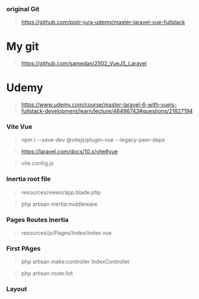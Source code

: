 ### original Git

> https://github.com/piotr-jura-udemy/master-laravel-vue-fullstack

# My git

> https://github.com/samedan/2502_VueJS_Laravel

# Udemy

> https://www.udemy.com/course/master-laravel-6-with-vuejs-fullstack-development/learn/lecture/46496743#questions/21827194

### Vite Vue

> npm i --save-dev @vitejs/plugin-vue --legacy-peer-deps

> https://laravel.com/docs/10.x/vite#vue

> vite.config.js

### Inertia root file

> resources/views/app.blade.php

> php artisan inertia:middleware

### Pages Routes Inertia

> resources/js/Pages/Index/index.vue

### First PAges

> php artisan make:controller IndexController

> php artisan route:list

### Layout

> <template><slot>Default</slot></template>

